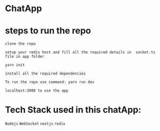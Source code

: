# ChatApp

# steps to run the repo
`clone the repo`

`setup your redis host and fill all the required details in  socket.ts file in app folder`

`yarn init`

`install all the required dependencies`

`To run the repo use command: yarn run dev`

`localhost:3000 to use the app`

# Tech Stack used in this chatApp:
`Nodejs`
`WebSocket`
`nextjs`
`redis`



